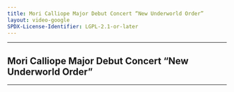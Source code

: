 ```yaml
---
title: Mori Calliope Major Debut Concert “New Underworld Order”
layout: video-google
SPDX-License-Identifier: LGPL-2.1-or-later
---
```


---

##  Mori Calliope Major Debut Concert “New Underworld Order”

<div class="container">
  <video-js id="my-video" class="vjs-fluid vjs-layout-medium" controls preload="auto" poster="https://xx58j-my.sharepoint.com/:i:/g/personal/akunanime_xx58j_onmicrosoft_com/Eb1gs7Q2TNNHgvfwqgV3WVoBayzv1aV7_7pF8DXW_sb9Ag?download=1">
    <source src="https://xx58j-my.sharepoint.com/:v:/g/personal/peekaboo_xx58j_onmicrosoft_com/EbvSazd7fKBBn_vaGRTfE2IBL_phGEJ1fh70G_zvqRRH0Q?download=1" type="video/mp4"/>
  </video-js>
</div>

---
